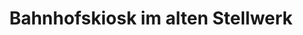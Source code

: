 ---
title: "Bahnhofskiosk im alten Stellwerk"
url: /muehltal/bahnhofskiosk-im-alten-stellwerk/
shop: Kiosk
---
